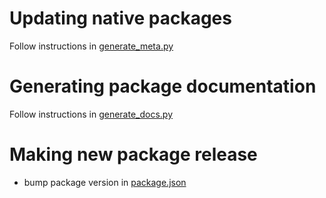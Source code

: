 ﻿# Updating native packages
Follow instructions in [generate_meta.py](Utils~/generate_meta.py)

# Generating package documentation
Follow instructions in [generate_docs.py](Utils~/generate_documentation.py)

# Making new package release
- bump package version in [package.json](package.json)